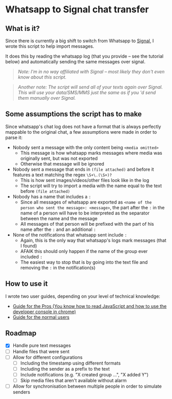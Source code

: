 # Whatsapp to Signal chat transfer

## What is it?

Since there is currently a big shift to switch from Whatsapp to [Signal](https://www.signal.org/), I wrote this script to help import messages.

It does this by reading the whatsapp log (that you provide – see the tutorial below) and automatically sending the same messages over signal.

> _Note: I'm in no way affiliated with Signal – most likely they don't even know about this script._

> _Another note: The script will send all of your texts again over Signal. This will use your data/SMS/MMS just the same as if you 'd send them manually over Signal._

## Some assumptions the script has to make

Since whatsapp's chat log does not have a format that is always perfectly mappable to the original chat, a few assumptions were made in order to parse it:

- Nobody sent a message with the only content being `<media omitted>`
    - This message is how whatsapp marks messages where media was originally sent, but was not exported
    - Otherwise that message will be ignored
- Nobody sent a message that ends in `(file attached)` and before it features a text matching the regex `\S+\.(\S+)? `
    - This is how sent images/videos/other files look like in the log
    - The script will try to import a media with the name equal to the text before `(file attached)`
- Nobody has a name that includes a `:`
    - Since all messages of whatsapp are exported as `<name of the person who sent the message>: <message>`, the part after the `:` in the name of a person will have to be interpreted as the separator between the name and the message
    - All messages of that person will be prefixed with the part of his name after the `:` and an additional `: `
- None of the notifications that whatsapp sent include `:`
    - Again, this is the only way that whatsapp's logs mark messages (that I found)
    - AFAIK this should only happen if the name of the group ever included `:`
    - The easiest way to stop that is by going into the text file and removing the `:` in the notification(s)

## How to use it

I wrote two user guides, depending on your level of technical knowledge:

- [Guide for the Pros (You know how to read JavaScript and how to use the developer console in chrome)](userguide_pros.md)
- [Guide for the normal users](userguide_normal.md)

## Roadmap

- [x] Handle pure text messages
- [ ] Handle files that were sent
- [ ] Allow for different configurations
    - [ ] Including the timestamp using different formats
    - [ ] Including the sender as a prefix to the text
    - [ ] Include notifications (e.g. "X created group …", "X added Y")
    - [ ] Skip media files that aren't available without alarm
- [ ] Allow for synchronisation between multiple people in order to simulate senders